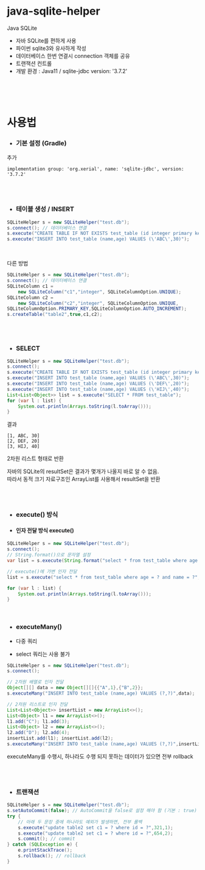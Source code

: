 # java-sqlite-helper
  
  Java SQLite
  - 자바 SQLite를 편하게 사용
  - 파이썬 sqlite3와 유사하게 작성
  - 데이터베이스 한번 연결시 connection 객체를 공유
  - 트랜잭션 컨트롤
  - 개발 환경 : Java11 / sqlite-jdbc version: '3.7.2'
  
  
<br/><br/><br/>

사용법
=============
- ### 기본 설정 (Gradle)
추가
```
implementation group: 'org.xerial', name: 'sqlite-jdbc', version: '3.7.2'
``` 
    
<br/><br/>
- ### 테이블 생성 / INSERT

```java
SQLiteHelper s = new SQLiteHelper("test.db");
s.connect(); // 데이터베이스 연결
s.execute("CREATE TABLE IF NOT EXISTS test_table (id integer primary key, name text, age integer)");
s.execute("INSERT INTO test_table (name,age) VALUES (\'ABC\',30)");
```

<br/>

다른 방법

```java
SQLiteHelper s = new SQLiteHelper("test.db");
s.connect(); // 데이터베이스 연결
SQLiteColumn c1 = 
	new SQLiteColumn("c1","integer", SQLiteColumnOption.UNIQUE);
SQLiteColumn c2 = 
	new SQLiteColumn("c2","integer", SQLiteColumnOption.UNIQUE,
SQLiteColumnOption.PRIMARY_KEY,SQLiteColumnOption.AUTO_INCREMENT);
s.createTable("table2",true,c1,c2);
```


<br/><br/>
- ### SELECT
```java
SQLiteHelper s = new SQLiteHelper("test.db");
s.connect();
s.execute("CREATE TABLE IF NOT EXISTS test_table (id integer primary key, name text, age integer)");
s.execute("INSERT INTO test_table (name,age) VALUES (\'ABC\',30)");
s.execute("INSERT INTO test_table (name,age) VALUES (\'DEF\',20)");
s.execute("INSERT INTO test_table (name,age) VALUES (\'HIJ\',40)");
List<List<Object>> list = s.execute("SELECT * FROM test_table");
for (var l : list) {
    System.out.println(Arrays.toString(l.toArray()));
}
```
결과
```
[1, ABC, 30]
[2, DEF, 20]
[3, HIJ, 40]
```
2차원 리스트 형태로 반환
  
자바의 SQLite의 resultSet은 결과가 몇개가 나올지 바로 알 수 없음.  
따라서 동적 크기 자료구조인 ArrayList를 사용해서 resultSet을 반환


<br/><br/>
- ### execute() 방식

- #### 인자 전달 방식 execute()

```java
SQLiteHelper s = new SQLiteHelper("test.db");
s.connect();
// String.format()으로 문자열 설정
var list = s.execute(String.format("select * from test_table where age = %d and name = \'%s\'",30,"ABC"));

// execute()에 가변 인자 전달
list = s.execute("select * from test_table where age = ? and name = ?",30,"ABC");

for (var l : list) {
    System.out.println(Arrays.toString(l.toArray()));
}
```

<br/>

- ### executeMany()

- 다중 쿼리
- select 쿼리는 사용 불가

```java
SQLiteHelper s = new SQLiteHelper("test.db");
s.connect();

// 2차원 배열로 인자 전달
Object[][] data = new Object[][]{{"A",1},{"B",2}};
s.executeMany("INSERT INTO test_table (name,age) VALUES (?,?)",data);

// 2차원 리스트로 인자 전달
List<List<Object>> insertList = new ArrayList<>();
List<Object> l1 = new ArrayList<>();
l1.add("C"); l1.add(3);
List<Object> l2 = new ArrayList<>();
l2.add("D"); l2.add(4);
insertList.add(l1); insertList.add(l2);
s.executeMany("INSERT INTO test_table (name,age) VALUES (?,?)",insertList);
```
executeMany를 수행시, 하나라도 수행 되지 못하는 데이터가 있으면 전부 rollback



<br/><br/>
- ### 트랜잭션
```java
SQLiteHelper s = new SQLiteHelper("test.db");
s.setAutoCommit(false); // AutoCommit을 false로 설정 해야 함 (기본 : true)
try {
    // 아래 두 문장 중에 하나라도 예외가 발생하면, 전부 롤백
    s.execute("update table2 set c1 = ? where id = ?",321,1);
    s.execute("update table2 set c1 = ? where id = ?",654,2);
    s.commit(); // commit
} catch (SQLException e) {
    e.printStackTrace();
    s.rollback(); // rollback
}
```





